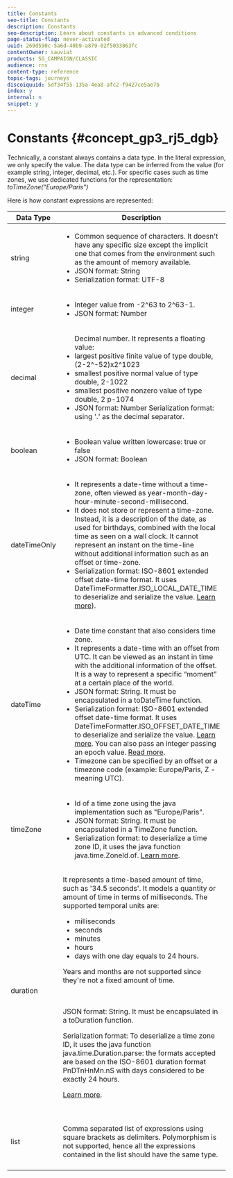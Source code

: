 ```yaml
---
title: Constants
seo-title: Constants
description: Constants
seo-description: Learn about constants in advanced conditions
page-status-flag: never-activated
uuid: 269d590c-5a6d-40b9-a879-02f5033863fc
contentOwner: sauviat
products: SG_CAMPAIGN/CLASSIC
audience: rns
content-type: reference
topic-tags: journeys
discoiquuid: 5df34f55-135a-4ea8-afc2-f9427ce5ae7b
index: y
internal: n
snippet: y
---
```


# Constants {#concept_gp3_rj5_dgb}

Technically, a constant always contains a data type. In the literal expression, we only specify the value. The data type can be inferred from the value (for example string, integer, decimal, etc.). For specific cases such as time zones, we use dedicated functions for the representation: _toTimeZone("Europe/Paris")_

Here is how constant expressions are represented:

|Data Type|Description|Literal Representation|Example|
|--- |--- |--- |--- |
|string|<ul><li>Common sequence of characters. It doesn't have any specific size except the implicit one that comes from the environment such as the amount of memory available.</li> <li>JSON format: String</li><li>Serialization format: UTF-8</li></ul>|`"<value>"` `'<value>'`|`"hello world"` `'hello world'`|
|integer|<ul><li>Integer value from -2^63 to 2^63-1.</li><li>JSON format: Number</li></ul>|`<integer value>`|42|
|decimal|<ul>Decimal number. It represents a floating value:<li>largest positive finite value of type double, (2-2^-52)x2^1023</li><li>smallest positive normal value of type double, 2-1022</li><li>smallest positive nonzero value of type double, 2 p-1074</li><li>JSON format: Number Serialization format: using '.' as the decimal separator.</li></ul>|`<integer value>.<integer value>`|`3.14`|
|boolean|<ul><li>Boolean value written lowercase: true or false</li><li>JSON format: Boolean</li></ul>|`true` `false`|`true`|
|dateTimeOnly|<ul><li>It represents a date-time without a time-zone, often viewed as year-month-day-hour-minute-second-millisecond.</li><li>It does not store or represent a time-zone. Instead, it is a description of the date, as used for birthdays, combined with the local time as seen on a wall clock. It cannot represent an instant on the time-line without additional information such as an offset or time-zone.</li><li>Serialization format: ISO-8601 extended offset date-time format. It uses DateTimeFormatter.ISO_LOCAL_DATE_TIME to deserialize and serialize the value. [Learn more](https://docs.oracle.com/javase/8/docs/api/java/time/format/DateTimeFormatter.html#ISO_LOCAL_DATE_TIME)).</li></ul>|<ul><li>`toDateTimeOnly("<dateTimeOnly in ISO-8601 format>")`</li><li>`toDateTimeOnly(<year>, <month>, <day>, <hour>, <minute>, <second>)`</li></ul>|<ul><li>`toDateTimeOnly("1977-04-22T06:00:00")`</li><li>`toDateTimeOnly(1977, 4, 22, 6, 0, 0")`</li>Examples of serialized dateTimeOnly:<li>`2011-12-03T15:15:30`</li><li>`2011-12-03T15:15:30.123`</li></ul>|
|dateTime|<ul><li>Date time constant that also considers time zone.</li><li>It represents a date-time with an offset from UTC. It can be viewed as an instant in time with the additional information of the offset. It is a way to represent a specific “moment” at a certain place of the world.</li><li>JSON format: String. It must be encapsulated in a toDateTime function.</li><li>Serialization format: ISO-8601 extended offset date-time format. It uses DateTimeFormatter.ISO_OFFSET_DATE_TIME to deserialize and serialize the value. [Learn more](https://docs.oracle.com/javase/8/docs/api/java/time/format/DateTimeFormatter.html#ISO_OFFSET_DATE_TIME). You can also pass an integer passing an epoch value. [Read more](https://www.epochconverter.com/).</li><li>Timezone can be specified by an offset or a timezone code (example: Europe/Paris, Z - meaning UTC).</li></ul>|<ul><li>`toDateTime("<dateTime in ISO-8601 format>")`</li><li>`toDateTime(<integer value of an epoch in milliseconds>)`</li></ul>|<ul><li>toDateTime("1977-04-22T06:00:00Z")</li><li>toDateTime("2011-12-03T15:15:30Z")</li><li>toDateTime("2011-12-03T15:15:30.123Z")</li><li>toDateTime("2011-12-03T15:15:30.123+02:00")</li><li>toDateTime("2011-12-03T15:15:30.123-00:20")</li><li>toDateTime(1560762190189)</li></ul>|
|timeZone|<ul><li>Id of a time zone using the java implementation such as "Europe/Paris".</li><li>JSON format: String. It must be encapsulated in a TimeZone function.</li><li>Serialization format: to deserialize a time zone ID, it uses the java function java.time.ZoneId.of. [Learn more](https://docs.oracle.com/javase/8/docs/api/java/time/ZoneId.html#of-java.lang.String-).</li></ul>|`toTimeZone("<time zone id>"`)|toTimeZone("Europe/Paris")|
|duration|It represents a time-based amount of time, such as '34.5 seconds'. It models a quantity or amount of time in terms of milliseconds. The supported temporal units are:<ul><li>milliseconds</li><li>seconds</li><li>minutes</li><li>hours</li><li>days with one day equals to 24 hours.</li></ul><p>Years and months are not supported since they're not a fixed amount of time.</p></br><p>JSON format: String. It must be encapsulated in a toDuration function.</p><p>Serialization format: To deserialize a time zone ID, it uses the java function java.time.Duration.parse: the formats accepted are based on the ISO-8601 duration format PnDTnHnMn.nS with days considered to be exactly 24 hours.</p>[Learn more](https://docs.oracle.com/javase/8/docs/api/java/time/Duration.html#parse-java.lang.CharSequence-).</p>|`toDuration("<duration in ISO-8601 format>")`<p>`toDuration(<duration in milliseconds>)`</p>|<p>`toDuration("PT5S") // 5 seconds`</p><p>`toDuration(500) // 500ms</p><p>toDuration("PT20.345S") -- parses as "20.345 seconds"`</p><p>`toDuration("PT15M")     -- parses as "15 minutes" (where a minute is 60 seconds)`</p><p>`toDuration("PT10H")     -- parses as "10 hours" (where an hour is 3600 seconds)`</p><p>`toDuration("P2D")       -- parses as "2 days" (where a day is 24 hours or 86400 seconds)`</p><p>`toDuration("P2DT3H4M")  -- parses as "2 days, 3 hours and 4 minutes"`</p><p>`toDuration("P-6H3M")    -- parses as "-6 hours and +3 minutes"`</p><p>`toDuration("-P6H3M")    -- parses as "-6 hours and -3 minutes"`</p><p>`toDuration("-P-6H+3M")  -- parses as "+6 hours and -3 minutes"`</p>|
|list|Comma separated list of expressions using square brackets as delimiters. Polymorphism is not supported, hence all the expressions contained in the list should have the same type.|`[<expression>, <expression>, ... ]`|<p>["value1","value2"]</p><p>[3,5]</p><p>[toDuration(500),toDuration(800)]</p>|
